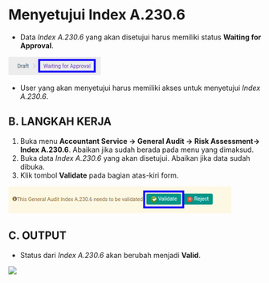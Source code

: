 # Menyetujui Index A.230.6

* Data *Index A.230.6* yang akan disetujui harus memiliki status **Waiting for Approval**.

![](../../../img/index-a2306/status-waiting-for-approval.png)

* User yang akan menyetujui harus memiliki akses untuk menyetujui *Index A.230.6*.

## B. LANGKAH KERJA

1. Buka menu **Accountant Service -> General Audit -> Risk Assessment-> Index A.230.6**. Abaikan jika sudah berada pada menu yang dimaksud.
2. Buka data *Index A.230.6* yang akan disetujui. Abaikan jika data sudah dibuka.
3. Klik tombol **Validate** pada bagian atas-kiri form.

![](../../../img/index-a2306/tombol-validate.png)

## C. OUTPUT

* Status dari *Index A.230.6* akan berubah menjadi **Valid**.

![](../../../img/index-a2306/status-valid.png)

